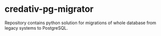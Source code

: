 # credativ-pg-migrator
Repository contains python solution for migrations of whole database from legacy systems to PostgreSQL. 
